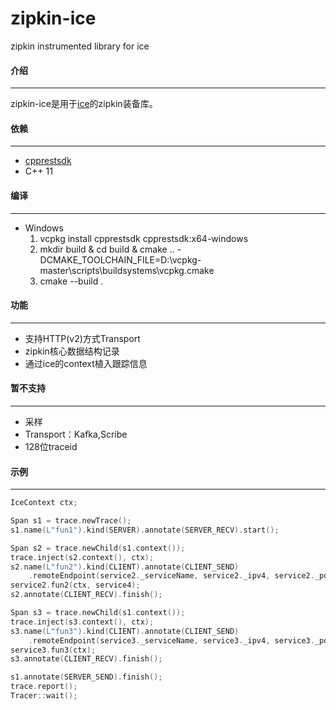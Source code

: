 # zipkin-ice
zipkin instrumented library for ice

#### 介绍
---
zipkin-ice是用于[ice](https://zeroc.com/)的zipkin装备库。


#### 依赖
---
* [cpprestsdk](https://github.com/Microsoft/cpprestsdk)
* C++ 11

#### 编译
---
* Windows
  1. vcpkg install cpprestsdk cpprestsdk:x64-windows
  2. mkdir build & cd build & cmake .. -DCMAKE_TOOLCHAIN_FILE=D:\vcpkg-master\scripts\buildsystems\vcpkg.cmake
  3. cmake --build .

#### 功能
---
* 支持HTTP(v2)方式Transport
* zipkin核心数据结构记录
* 通过ice的context植入跟踪信息


#### 暂不支持
---
* 采样
* Transport：Kafka,Scribe
* 128位traceid

#### 示例
---
```c++
IceContext ctx;

Span s1 = trace.newTrace();
s1.name(L"fun1").kind(SERVER).annotate(SERVER_RECV).start();

Span s2 = trace.newChild(s1.context());
trace.inject(s2.context(), ctx);
s2.name(L"fun2").kind(CLIENT).annotate(CLIENT_SEND)
	.remoteEndpoint(service2._serviceName, service2._ipv4, service2._port).start();
service2.fun2(ctx, service4);
s2.annotate(CLIENT_RECV).finish();

Span s3 = trace.newChild(s1.context());
trace.inject(s3.context(), ctx);
s3.name(L"fun3").kind(CLIENT).annotate(CLIENT_SEND)
	.remoteEndpoint(service3._serviceName, service3._ipv4, service3._port).start();
service3.fun3(ctx);
s3.annotate(CLIENT_RECV).finish();

s1.annotate(SERVER_SEND).finish();
trace.report();
Tracer::wait();
```




